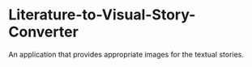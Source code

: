 # Literature-to-Visual-Story-Converter
An application that provides appropriate images for the textual stories.
